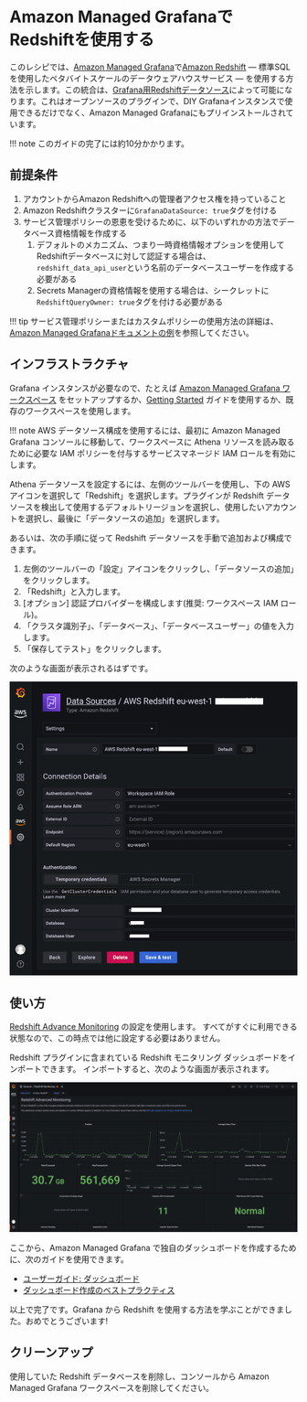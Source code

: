 # Amazon Managed GrafanaでRedshiftを使用する

このレシピでは、[Amazon Managed Grafana][amg]で[Amazon Redshift][redshift] — 標準SQLを使用したペタバイトスケールのデータウェアハウスサービス — を使用する方法を示します。この統合は、[Grafana用Redshiftデータソース][redshift-ds]によって可能になります。これはオープンソースのプラグインで、DIY Grafanaインスタンスで使用できるだけでなく、Amazon Managed Grafanaにもプリインストールされています。 

!!! note
    このガイドの完了には約10分かかります。

## 前提条件

1. アカウントからAmazon Redshiftへの管理者アクセス権を持っていること
2. Amazon Redshiftクラスターに`GrafanaDataSource: true`タグを付ける
3. サービス管理ポリシーの恩恵を受けるために、以下のいずれかの方法でデータベース資格情報を作成する
    1. デフォルトのメカニズム、つまり一時資格情報オプションを使用してRedshiftデータベースに対して認証する場合は、`redshift_data_api_user`という名前のデータベースユーザーを作成する必要がある
    2. Secrets Managerの資格情報を使用する場合は、シークレットに`RedshiftQueryOwner: true`タグを付ける必要がある

!!! tip
    サービス管理ポリシーまたはカスタムポリシーの使用方法の詳細は、[Amazon Managed Grafanaドキュメントの例][svpolicies]を参照してください。

## インフラストラクチャ

Grafana インスタンスが必要なので、たとえば [Amazon Managed Grafana ワークスペース][amg-workspace] をセットアップするか、[Getting Started][amg-getting-started] ガイドを使用するか、既存のワークスペースを使用します。

!!! note
    AWS データソース構成を使用するには、最初に Amazon Managed Grafana コンソールに移動して、ワークスペースに Athena リソースを読み取るために必要な IAM ポリシーを付与するサービスマネージド IAM ロールを有効にします。


Athena データソースを設定するには、左側のツールバーを使用し、下の AWS アイコンを選択して「Redshift」を選択します。プラグインが Redshift データソースを検出して使用するデフォルトリージョンを選択し、使用したいアカウントを選択し、最後に「データソースの追加」を選択します。

あるいは、次の手順に従って Redshift データソースを手動で追加および構成できます。

1. 左側のツールバーの「設定」アイコンをクリックし、「データソースの追加」をクリックします。
2. 「Redshift」と入力します。  
3. [オプション] 認証プロバイダーを構成します(推奨: ワークスペース IAM ロール)。
4. 「クラスタ識別子」、「データベース」、「データベースユーザー」の値を入力します。  
5. 「保存してテスト」をクリックします。

次のような画面が表示されるはずです。

![Redshift データソース設定のスクリーンショット](../images/amg-plugin-redshift-ds.png)

## 使い方

[Redshift Advance Monitoring][redshift-mon] の設定を使用します。
すべてがすぐに利用できる状態なので、この時点では他に設定する必要はありません。

Redshift プラグインに含まれている Redshift モニタリング ダッシュボードをインポートできます。
インポートすると、次のような画面が表示されます。

![AMG の Redshift ダッシュボードのスクリーンショット](../images/amg-redshift-mon-dashboard.png)

ここから、Amazon Managed Grafana で独自のダッシュボードを作成するために、次のガイドを使用できます。

* [ユーザーガイド: ダッシュボード](https://docs.aws.amazon.com/grafana/latest/userguide/dashboard-overview.html)
* [ダッシュボード作成のベストプラクティス](https://grafana.com/docs/grafana/latest/best-practices/best-practices-for-creating-dashboards/)

以上で完了です。Grafana から Redshift を使用する方法を学ぶことができました。おめでとうございます!

## クリーンアップ

使用していた Redshift データベースを削除し、コンソールから Amazon Managed Grafana ワークスペースを削除してください。

[redshift]: https://aws.amazon.com/redshift/
[amg]: https://aws.amazon.com/grafana/  
[svpolicies]: https://docs.aws.amazon.com/grafana/latest/userguide/security_iam_id-based-policy-examples.html
[redshift-ds]: https://grafana.com/grafana/plugins/grafana-redshift-datasource/
[aws-cli]: https://docs.aws.amazon.com/cli/latest/userguide/cli-chap-install.html
[aws-cli-conf]: https://docs.aws.amazon.com/cli/latest/userguide/cli-chap-configure.html
[amg-getting-started]: https://aws.amazon.com/blogs/mt/amazon-managed-grafana-getting-started/
[redshift-console]: https://console.aws.amazon.com/redshift/
[redshift-mon]: https://github.com/awslabs/amazon-redshift-monitoring
[amg-workspace]: https://console.aws.amazon.com/grafana/home#/workspaces
